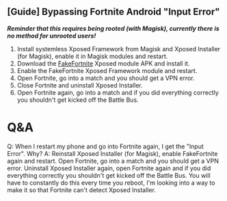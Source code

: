 ## [Guide] Bypassing Fortnite Android "Input Error"
***Reminder that this requires being rooted (with Magisk), currently there is no method for unrooted users!***

1. Install systemless Xposed Framework from Magisk and Xposed Installer (for Magisk), enable it in Magisk modules and restart.
2. Download the [FakeFortnite](https://github.com/Cyuubi/FakeFortnite/releases/tag/1.0) Xposed module APK and install it.
3. Enable the FakeFortnite Xposed Framework module and restart.
4. Open Fortnite, go into a match and you should get a VPN error.
5. Close Fortnite and uninstall Xposed Installer.
6. Open Fortnite again, go into a match and if you did everything correctly you shouldn't get kicked off the Battle Bus.

# Q&A
Q: When I restart my phone and go into Fortnite again, I get the "Input Error". Why?
A: Reinstall Xposed Installer (for Magisk), enable FakeFortnite again and restart. Open Fortnite, go into a match and you should get a VPN error. Uninstall Xposed Installer again, open Fortnite again and if you did everything correctly you shouldn't get kicked off the Battle Bus. You will have to constantly do this every time you reboot, I'm looking into a way to make it so that Fortnite can't detect Xposed Installer.